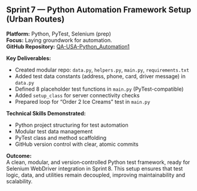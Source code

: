 ## Sprint 7 — Python Automation Framework Setup (Urban Routes)

**Platform:** Python, PyTest, Selenium (prep)  
**Focus:** Laying groundwork for automation.  
**GitHub Repository:** [QA-USA-Python_Automation1](https://github.com/cristawloch/QA-USA-Python_Automation1)

**Key Deliverables:**
- Created modular repo: `data.py`, `helpers.py`, `main.py`, `requirements.txt`
- Added test data constants (address, phone, card, driver message) in `data.py`
- Defined 8 placeholder test functions in `main.py` (PyTest-compatible)
- Added `setup_class` for server connectivity checks
- Prepared loop for “Order 2 Ice Creams” test in `main.py`

**Technical Skills Demonstrated:**
- Python project structuring for test automation
- Modular test data management
- PyTest class and method scaffolding
- GitHub version control with clear, atomic commits

**Outcome:**  
A clean, modular, and version‑controlled Python test framework, ready for Selenium WebDriver integration in Sprint 8. This setup ensures that test logic, data, and utilities remain decoupled, improving maintainability and scalability.
